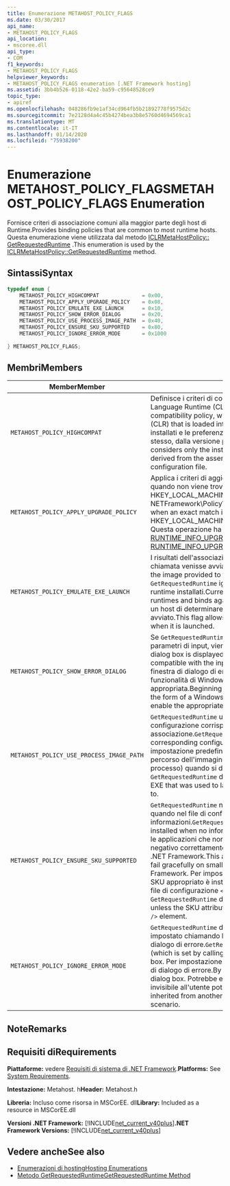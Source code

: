 ```yaml
---
title: Enumerazione METAHOST_POLICY_FLAGS
ms.date: 03/30/2017
api_name:
- METAHOST_POLICY_FLAGS
api_location:
- mscoree.dll
api_type:
- COM
f1_keywords:
- METAHOST_POLICY_FLAGS
helpviewer_keywords:
- METAHOST_POLICY_FLAGS enumeration [.NET Framework hosting]
ms.assetid: 3bb4b526-0118-42e2-ba59-c95648528ce9
topic_type:
- apiref
ms.openlocfilehash: 048286fb9e1af34cd964fb5b21892778f9575d2c
ms.sourcegitcommit: 7e2128d4a4c45b4274bea3b8e5760d4694569ca1
ms.translationtype: MT
ms.contentlocale: it-IT
ms.lasthandoff: 01/14/2020
ms.locfileid: "75938200"
---
```

# <a name="metahost_policy_flags-enumeration"></a><span data-ttu-id="84b64-102">Enumerazione METAHOST_POLICY_FLAGS</span><span class="sxs-lookup"><span data-stu-id="84b64-102">METAHOST_POLICY_FLAGS Enumeration</span></span>
<span data-ttu-id="84b64-103">Fornisce criteri di associazione comuni alla maggior parte degli host di Runtime.</span><span class="sxs-lookup"><span data-stu-id="84b64-103">Provides binding policies that are common to most runtime hosts.</span></span> <span data-ttu-id="84b64-104">Questa enumerazione viene utilizzata dal metodo [ICLRMetaHostPolicy:: GetRequestedRuntime](../../../../docs/framework/unmanaged-api/hosting/iclrmetahostpolicy-getrequestedruntime-method.md) .</span><span class="sxs-lookup"><span data-stu-id="84b64-104">This enumeration is used by the [ICLRMetaHostPolicy::GetRequestedRuntime](../../../../docs/framework/unmanaged-api/hosting/iclrmetahostpolicy-getrequestedruntime-method.md) method.</span></span>  
  
## <a name="syntax"></a><span data-ttu-id="84b64-105">Sintassi</span><span class="sxs-lookup"><span data-stu-id="84b64-105">Syntax</span></span>  
  
```cpp  
typedef enum {  
    METAHOST_POLICY_HIGHCOMPAT              = 0x00,  
    METAHOST_POLICY_APPLY_UPGRADE_POLICY    = 0x08,  
    METAHOST_POLICY_EMULATE_EXE_LAUNCH      = 0x10,  
    METAHOST_POLICY_SHOW_ERROR_DIALOG       = 0x20,  
    METAHOST_POLICY_USE_PROCESS_IMAGE_PATH  = 0x40,  
    METAHOST_POLICY_ENSURE_SKU_SUPPORTED    = 0x80,  
    METAHOST_POLICY_IGNORE_ERROR_MODE       = 0x1000  
  
} METAHOST_POLICY_FLAGS;  
```  
  
## <a name="members"></a><span data-ttu-id="84b64-106">Membri</span><span class="sxs-lookup"><span data-stu-id="84b64-106">Members</span></span>  
  
|<span data-ttu-id="84b64-107">Member</span><span class="sxs-lookup"><span data-stu-id="84b64-107">Member</span></span>|<span data-ttu-id="84b64-108">Descrizione</span><span class="sxs-lookup"><span data-stu-id="84b64-108">Description</span></span>|  
|------------|-----------------|  
|`METAHOST_POLICY_HIGHCOMPAT`|<span data-ttu-id="84b64-109">Definisce i criteri di compatibilità elevata, che non considera alcun Common Language Runtime (CLR) caricato nel processo corrente.</span><span class="sxs-lookup"><span data-stu-id="84b64-109">Defines the high-compatibility policy, which does not consider any common language runtime (CLR) that is loaded into the current process.</span></span> <span data-ttu-id="84b64-110">Considera invece solo i CLR installati e le preferenze del componente, come derivato dal file di assembly stesso, dalla versione predefinita dichiarata o dal file di configurazione.</span><span class="sxs-lookup"><span data-stu-id="84b64-110">Instead, it considers only the installed CLRs and the preferences of the component, as derived from the assembly file itself, the declared built-against version, or the configuration file.</span></span>|  
|`METAHOST_POLICY_APPLY_UPGRADE_POLICY`|<span data-ttu-id="84b64-111">Applica i criteri di aggiornamento al risultato dell'associazione della versione quando non viene trovata una corrispondenza esatta, in base al contenuto di HKEY_LOCAL_MACHINE\\\SOFTWARE\Microsoft. NETFramework\Policy\Upgrades.</span><span class="sxs-lookup"><span data-stu-id="84b64-111">Applies upgrade policy to the version bind result when an exact match is not found, based on the contents of HKEY_LOCAL_MACHINE\SOFTWARE\Microsoft\\.NETFramework\Policy\Upgrades.</span></span> <span data-ttu-id="84b64-112">Questa operazione ha lo stesso effetto di [RUNTIME_INFO_UPGRADE_VERSION](../../../../docs/framework/unmanaged-api/hosting/runtime-info-flags-enumeration.md).</span><span class="sxs-lookup"><span data-stu-id="84b64-112">This has the same effect as [RUNTIME_INFO_UPGRADE_VERSION](../../../../docs/framework/unmanaged-api/hosting/runtime-info-flags-enumeration.md).</span></span>|  
|`METAHOST_POLICY_EMULATE_EXE_LAUNCH`|<span data-ttu-id="84b64-113">I risultati dell'associazione vengono restituiti come se l'immagine fornita alla chiamata venisse avviata in un nuovo processo.</span><span class="sxs-lookup"><span data-stu-id="84b64-113">Binding results are returned as if the image provided to the call were launched in a new process.</span></span> <span data-ttu-id="84b64-114">Attualmente, `GetRequestedRuntime` ignora il set di Runtime caricabili e viene associato al set di runtime installati.</span><span class="sxs-lookup"><span data-stu-id="84b64-114">Currently, `GetRequestedRuntime` ignores the set of loadable runtimes and binds against the set of installed runtimes.</span></span> <span data-ttu-id="84b64-115">Questo flag consente a un host di determinare a quale Runtime verrà associato un file EXE quando viene avviato.</span><span class="sxs-lookup"><span data-stu-id="84b64-115">This flag allows a host to determine which runtime an EXE will bind to when it is launched.</span></span>|  
|`METAHOST_POLICY_SHOW_ERROR_DIALOG`|<span data-ttu-id="84b64-116">Se `GetRequestedRuntime` non è in grado di trovare un runtime compatibile con i parametri di input, viene visualizzata una finestra di dialogo di errore.</span><span class="sxs-lookup"><span data-stu-id="84b64-116">An error dialog box is displayed if `GetRequestedRuntime` is unable to find a runtime that is compatible with the input parameters.</span></span> <span data-ttu-id="84b64-117">A partire da .NET Framework 4,5, questa finestra di dialogo di errore può assumere il formato di una finestra di dialogo funzionalità di Windows che chiede se l'utente vuole abilitare la funzionalità appropriata.</span><span class="sxs-lookup"><span data-stu-id="84b64-117">Beginning with the .NET Framework 4.5, this error dialog box can take the form of a Windows feature dialog box that asks whether the user would like to enable the appropriate feature.</span></span>|  
|`METAHOST_POLICY_USE_PROCESS_IMAGE_PATH`|<span data-ttu-id="84b64-118">`GetRequestedRuntime` usa l'immagine di processo (e qualsiasi file di configurazione corrispondente) come input aggiuntivo per il processo di associazione.</span><span class="sxs-lookup"><span data-stu-id="84b64-118">`GetRequestedRuntime` uses the process image (and any corresponding configuration file) as additional input to the binding process.</span></span> <span data-ttu-id="84b64-119">Per impostazione predefinita, `GetRequestedRuntime` non viene eseguito il fallback al percorso dell'immagine del processo (in genere, il file EXE utilizzato per avviare il processo) quando si determina il runtime a cui eseguire l'associazione.</span><span class="sxs-lookup"><span data-stu-id="84b64-119">By default, `GetRequestedRuntime` does not fall back to the process image path (typically, the EXE that was used to launch the process) when determining the runtime to bind to.</span></span>|  
|`METAHOST_POLICY_ENSURE_SKU_SUPPORTED`|<span data-ttu-id="84b64-120">`GetRequestedRuntime` necessario controllare se lo SKU appropriato viene installato quando nel file di configurazione non sono disponibili informazioni.</span><span class="sxs-lookup"><span data-stu-id="84b64-120">`GetRequestedRuntime` must check whether the appropriate SKU is installed when no information is available in the configuration file.</span></span> <span data-ttu-id="84b64-121">In questo modo, le applicazioni che non dispongono di file di configurazione avranno esito negativo correttamente su SKU più piccoli rispetto all'installazione predefinita del .NET Framework.</span><span class="sxs-lookup"><span data-stu-id="84b64-121">This allows applications that do not have configuration files to fail gracefully on smaller SKUs than the default installation of the .NET Framework.</span></span> <span data-ttu-id="84b64-122">Per impostazione predefinita, `GetRequestedRuntime` non controlla se lo SKU appropriato è installato, a meno che l'attributo SKU non sia specificato nel file di configurazione `<supportedRuntime />` elemento.</span><span class="sxs-lookup"><span data-stu-id="84b64-122">By default, `GetRequestedRuntime` does not check whether the appropriate SKU is installed unless the SKU attribute is specified in the configuration file `<supportedRuntime />` element.</span></span>|  
|`METAHOST_POLICY_IGNORE_ERROR_MODE`|<span data-ttu-id="84b64-123">`GetRequestedRuntime` deve ignorare SEM_FAILCRITICALERRORS, che viene impostato chiamando la funzione [SetErrorMode](/windows/win32/api/errhandlingapi/nf-errhandlingapi-seterrormode) , e visualizzare la finestra di dialogo di errore.</span><span class="sxs-lookup"><span data-stu-id="84b64-123">`GetRequestedRuntime` should ignore SEM_FAILCRITICALERRORS (which is set by calling the [SetErrorMode](/windows/win32/api/errhandlingapi/nf-errhandlingapi-seterrormode) function), and show the error dialog box.</span></span> <span data-ttu-id="84b64-124">Per impostazione predefinita, SEM_FAILCRITICALERRORS elimina la finestra di dialogo di errore.</span><span class="sxs-lookup"><span data-stu-id="84b64-124">By default, SEM_FAILCRITICALERRORS suppresses the error dialog box.</span></span> <span data-ttu-id="84b64-125">Potrebbe essere stata ereditata da un altro processo e l'errore invisibile all'utente potrebbe essere indesiderato nello scenario.</span><span class="sxs-lookup"><span data-stu-id="84b64-125">It may have been inherited from another process, and the silent error may be undesirable in your scenario.</span></span>|  
  
## <a name="remarks"></a><span data-ttu-id="84b64-126">Note</span><span class="sxs-lookup"><span data-stu-id="84b64-126">Remarks</span></span>  
  
## <a name="requirements"></a><span data-ttu-id="84b64-127">Requisiti di</span><span class="sxs-lookup"><span data-stu-id="84b64-127">Requirements</span></span>  
 <span data-ttu-id="84b64-128">**Piattaforme:** vedere [Requisiti di sistema di .NET Framework](../../../../docs/framework/get-started/system-requirements.md).</span><span class="sxs-lookup"><span data-stu-id="84b64-128">**Platforms:** See [System Requirements](../../../../docs/framework/get-started/system-requirements.md).</span></span>  
  
 <span data-ttu-id="84b64-129">**Intestazione:** Metahost. h</span><span class="sxs-lookup"><span data-stu-id="84b64-129">**Header:** Metahost.h</span></span>  
  
 <span data-ttu-id="84b64-130">**Libreria:** Incluso come risorsa in MSCorEE. dll</span><span class="sxs-lookup"><span data-stu-id="84b64-130">**Library:** Included as a resource in MSCorEE.dll</span></span>  
  
 <span data-ttu-id="84b64-131">**Versioni .NET Framework:** [!INCLUDE[net_current_v40plus](../../../../includes/net-current-v40plus-md.md)]</span><span class="sxs-lookup"><span data-stu-id="84b64-131">**.NET Framework Versions:** [!INCLUDE[net_current_v40plus](../../../../includes/net-current-v40plus-md.md)]</span></span>  
  
## <a name="see-also"></a><span data-ttu-id="84b64-132">Vedere anche</span><span class="sxs-lookup"><span data-stu-id="84b64-132">See also</span></span>

- [<span data-ttu-id="84b64-133">Enumerazioni di hosting</span><span class="sxs-lookup"><span data-stu-id="84b64-133">Hosting Enumerations</span></span>](../../../../docs/framework/unmanaged-api/hosting/hosting-enumerations.md)
- [<span data-ttu-id="84b64-134">Metodo GetRequestedRuntime</span><span class="sxs-lookup"><span data-stu-id="84b64-134">GetRequestedRuntime Method</span></span>](../../../../docs/framework/unmanaged-api/hosting/iclrmetahostpolicy-getrequestedruntime-method.md)

